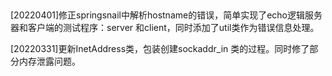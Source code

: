 ## 

[20220401]修正springsnail中解析hostname的错误，简单实现了echo逻辑服务器和客户端的测试程序：server 和client，同时添加了util类作为错误信息处理。

[20220331]更新InetAddress类，包装创建sockaddr_in 类的过程。同时修了部分内存泄露问题。
